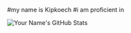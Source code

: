 #my name is Kipkoech
#i am proficient in

![Your Name's GitHub Stats](https://github-readme-stats.vercel.app/api?username=kipkoech78&show_icons=true&theme=radical)



